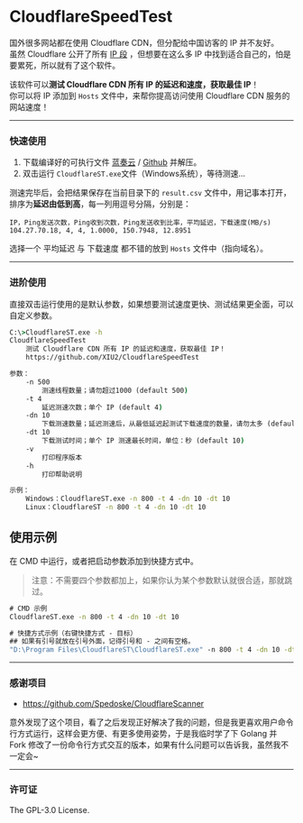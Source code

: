 # CloudflareSpeedTest

国外很多网站都在使用 Cloudflare CDN，但分配给中国访客的 IP 并不友好。  
虽然 Cloudflare 公开了所有 [IP 段](https://www.cloudflare.com/ips/) ，但想要在这么多 IP 中找到适合自己的，怕是要累死，所以就有了这个软件。  

该软件可以**测试 Cloudflare CDN 所有 IP 的延迟和速度，获取最佳 IP**！  
你可以将 IP 添加到 `Hosts` 文件中，来帮你提高访问使用 Cloudflare CDN 服务的网站速度！  

****
### 快速使用

1. 下载编译好的可执行文件 [蓝奏云](https://www.lanzoux.com/b0742hkxe) / [Github](https://github.com/XIU2/CloudflareSpeedTest/releases) 并解压。  
2. 双击运行 `CloudflareST.exe`文件（Windows系统），等待测速...  

测速完毕后，会把结果保存在当前目录下的 `result.csv` 文件中，用记事本打开，排序为**延迟由低到高**，每一列用逗号分隔，分别是：  
```
IP，Ping发送次数，Ping收到次数，Ping发送收到比率，平均延迟，下载速度(MB/s)
104.27.70.18, 4, 4, 1.0000, 150.7948, 12.8951
```
选择一个 平均延迟 与 下载速度 都不错的放到 `Hosts` 文件中（指向域名）。  

****
### 进阶使用

直接双击运行使用的是默认参数，如果想要测试速度更快、测试结果更全面，可以自定义参数。  
``` cmd
C:\>CloudflareST.exe -h
CloudflareSpeedTest
    测试 Cloudflare CDN 所有 IP 的延迟和速度，获取最佳 IP！
    https://github.com/XIU2/CloudflareSpeedTest

参数：
    -n 500
        测速线程数量；请勿超过1000 (default 500)
    -t 4
        延迟测速次数；单个 IP (default 4)
    -dn 10
        下载测速数量；延迟测速后，从最低延迟起测试下载速度的数量，请勿太多 (default 10)
    -dt 10
        下载测试时间；单个 IP 测速最长时间，单位：秒 (default 10)
    -v
        打印程序版本
    -h
        打印帮助说明

示例：
    Windows：CloudflareST.exe -n 800 -t 4 -dn 10 -dt 10
    Linux：CloudflareST -n 800 -t 4 -dn 10 -dt 10
```

## 使用示例

在 CMD 中运行，或者把启动参数添加到快捷方式中。  
> 注意：不需要四个参数都加上，如果你认为某个参数默认就很合适，那就跳过。
``` cmd
# CMD 示例
CloudflareST.exe -n 800 -t 4 -dn 10 -dt 10
```
``` cmd
# 快捷方式示例（右键快捷方式 - 目标）
## 如果有引号就放在引号外面，记得引号和 - 之间有空格。
"D:\Program Files\CloudflareST\CloudflareST.exe" -n 800 -t 4 -dn 10 -dt 10
```

****
### 感谢项目
* https://github.com/Spedoske/CloudflareScanner

意外发现了这个项目，看了之后发现正好解决了我的问题，但是我更喜欢用户命令行方式运行，这样会更方便、有更多使用姿势，于是我临时学了下 Golang 并 Fork 修改了一份命令行方式交互的版本，如果有什么问题可以告诉我，虽然我不一定会~

****
### 许可证
The GPL-3.0 License.
